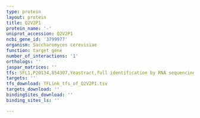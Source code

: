 ```yaml
---
type: protein
layout: protein
title: Q2V2P1
protein_name: '-'
uniprot_accession: Q2V2P1
ncbi_gene_id: '3799977'
organism: Saccharomyces cerevisiae
function: target gene
number_of_interactions: '1'
orthologs: ''
jaspar_matrices: ''
tfs: SFL1,P20134,854307,Yeastract,full identification by RNA sequencing,24170807%5Buid%5D+OR+28673928%5Buid%5D,No
targets: ''
tfs_download: TFLink_tfs_of_Q2V2P1.tsv
targets_download: ''
bindingSites_download: ''
binding_sites_ls: ''

---
```

